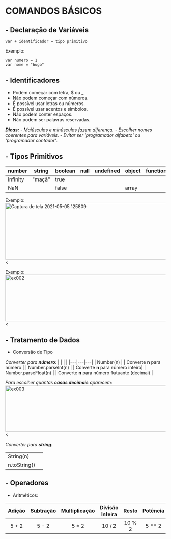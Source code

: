 # COMANDOS BÁSICOS

## - Declaração de Variáveis

    var + identificador = tipo primitivo
Exemplo:

    var numero = 1 
    var nome = "hugo" 
## - Identificadores
- Podem começar com letra, $ ou _
- Não podem começar com números.
- É possível usar letras ou números.
- É possível usar acentos e símbolos.
- Não podem conter espaços.
- Não podem ser palavras reservadas.

***Dicas:***
*- Maiúsculas e minúsculas fazem diferença.*
*- Escolher nomes coerentes para variáveis.*
*- Evitar ser 'programador alfabeto' ou 'programador contador'*.
## - Tipos Primitivos

|number| string  | boolean  | null  | undefined  | object  | function  |
|---|---|---|---|---|---|---|
| infinity | "maçã"  | true  |   |   |   |   |
| NaN  |   | false  |   |   |  array |   |

Exemplo:    
<a data-flickr-embed="true" href="https://www.flickr.com/photos/192926444@N07/51158981082/in/dateposted-public/" title="Captura de tela 2021-05-05 125809"><img src="https://live.staticflickr.com/65535/51158981082_59764188e4_z.jpg" width="640" height="177" alt="Captura de tela 2021-05-05 125809"></a><

Exemplo:    
<a data-flickr-embed="true" href="https://www.flickr.com/photos/192926444@N07/51158990222/in/dateposted-public/" title="ex002"><img src="https://live.staticflickr.com/65535/51158990222_4afa49c6cb_z.jpg" width="640" height="146" alt="ex002"></a><

## - Tratamento de Dados
- Conversão de Tipo

*Converter para **número**:*
|   |   |   |
|---|---|---|
| Number(n)  |   |  Converte **n** para número |
| Number.parseInt(n)    |   |  Converte **n** para número inteiro|
| Number.parseFloat(n)  |   | Converte **n** para número flutuante (decimal)  |

*Para escolher quantas **casas decimais** aparecem:*    
<a data-flickr-embed="true" href="https://www.flickr.com/photos/192926444@N07/51159678236/in/dateposted-public/" title="ex003"><img src="https://live.staticflickr.com/65535/51159678236_a63001a373_z.jpg" width="640" height="146" alt="ex003"></a><

*Converter para **string**:*

|              |      |
| :----------- | ---- |
| String(n)    |      |
| n.toString() |      |

## - Operadores

- Aritméticos:

| Adição | Subtração | Multiplicação | Divisão Inteira |  Resto | Potência |
|:------:|:---------:|:-------------:|:---------------:|:------:|:--------:|
|  5 + 2 |   5 - 2   |     5 * 2     |      10 / 2     | 10 % 2 |  5  ** 2 |